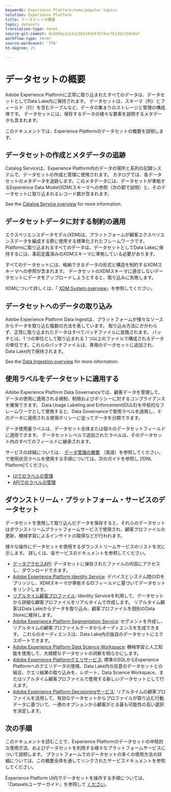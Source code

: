 ```yaml
---
keywords: Experience Platform;home;popular topics
solution: Experience Platform
title: データセットの概要
topic: datasets
translation-type: tm+mt
source-git-commit: dcdd94a3a13a13b4104e57b74ecf613bc316b0af
workflow-type: tm+mt
source-wordcount: '776'
ht-degree: 2%

---
```



# データセットの概要

Adobe Experience Platformに正常に取り込まれたすべてのデータは、データセットとしてData Lake内に保持されます。 データセットは、スキーマ（列）とフィールド（行）を含むテーブルなど、データの集まりのストレージと管理の構成体です。 データセットには、保存するデータの様々な要素を説明するメタデータも含まれます。

このドキュメントでは、Experience Platformのデータセットの概要を説明します。

## データセットの作成とメタデータの追跡

Catalog Serviceは、Experience Platform内のデータの場所と系列の記録システムで、データセットの作成と管理に使用されます。 カタログでは、各データセットのメタデータを追跡します。このメタデータには、データセットが準拠するExperience Data Model(XDM)スキーマへの参照（次の節で説明）と、そのデータセットに取り込まれるレコード数が含まれます。

See the [Catalog Service overview](../home.md) for more information.

## データセットデータに対する制約の適用

エクスペリエンスデータモデル(XDM)は、プラットフォームが顧客エクスペリエンスデータを編成する際に使用する標準化されたフレームワークです。 Platformに取り込まれるすべてのデータは、データセットとしてData Lakeに保持するには、事前定義済みのXDMスキーマに準拠している必要があります。

すべてのデータセットには、格納できるデータの形式と構造を制約するXDMスキーマへの参照が含まれます。 データセットのXDMスキーマに適合しないデータセットにデータをアップロードしようとすると、取り込みに失敗します。

XDMについて詳しくは、「 [XDM System overview](../../xdm/home.md)」を参照してください。

## データセットへのデータの取り込み

Adobe Experience Platform Data Ingestは、プラットフォームが様々なソースからデータを取り込む複数の方法を表しています。 取り込み方法にかかわらず、正常に取り込まれたデータはすべてバッチファイルに変換されます。 バッチとは、1 つの単位として取り込まれる 1 つ以上のファイルで構成されるデータの単位です。これらのバッチファイルは、専用のデータセットに追加され、Data Lake内で保持されます。

See the [Data Ingestion overview](../../ingestion/home.md) for more information.

## 使用ラベルをデータセットに適用する

Adobe Experience Platform Data Governanceでは、顧客データを管理して、データの使用に適用される規制、制限およびポリシーに対するコンプライアンスを確保できます。 Data Usage Labeling and Enforcement(DULE)を中核的なフレームワークとして使用すると、Data Governanceで使用ラベルを適用し、そのデータに適用される使用ポリシーに従ってデータを分類できます。

データ使用量ラベルは、データセット全体または個々のデータセットフィールドに適用できます。 データセットレベルで追加されたラベルは、そのデータセット内のすべてのフィールドに継承されます。

サービスの詳細については、 [データ管理の概要](../../data-governance/home.md) （英語）を参照してください。 で使用状況ラベルを使用する手順については、次のガイドを参照し [!DNL Platform]てください。

* [UIでのラベルの管理](../../data-governance/labels/user-guide.md)
* [APIでのラベルの管理](../../data-governance/labels/api.md)

## ダウンストリーム・プラットフォーム・サービスのデータセット

データセットを使用して取り込んだデータを保存すると、それらのデータセットはダウンストリームプラットフォームサービスで使用され、顧客プロファイルの更新、機械学習によるインサイトの取得などが行われます。

様々な操作にデータセットを使用するダウンストリームサービスのリストを次に示します。 詳しくは、各サービスのドキュメントを参照してください。

* [データアクセスAPI](../../data-access/home.md): データセットに保存されたファイルの内容にアクセスし、ダウンロードできます。
* [Adobe Experience Platform Identity Service](../../identity-service/home.md): デバイスとシステム間のIDをブリッジし、XDMスキーマが準拠するIDフィールドに基づいてデータセットをリンクします。
* [リアルタイム顧客プロファイル](../../profile/home.md): Identity Serviceを利用して、データセットから詳細な顧客プロファイルをリアルタイムで作成します。 リアルタイム顧客はData Lakeからデータを取り込み、顧客プロファイルを個別のData Storeに維持します。
* [Adobe Experience Platform Segmentation Service](../../segmentation/home.md): セグメントを作成し、リアルタイムの顧客プロファイルデータからオーディエンスを生成できます。 これらのオーディエンスは、Data Lake内の独自のデータセットにエクスポートできます。
* [Adobe Experience Platform Data Science Workspace](../../data-science-workspace/home.md): 機械学習と人工知能を使用して、大規模なデータセットの洞察を明らかにします。
* [Adobe Experience Platformクエリサービス](../../query-service/home.md): 標準のSQLからExperience Platformへのクエリデータの使用、Data Lake内の任意のデータセットとの結合、クエリ結果の取り込みを、レポート、Data Science Workspace、またはリアルタイム顧客プロファイルで使用する新しいデータセットとして行えます。
* [Adobe Experience Platform Decisioningサービス](../../decisioning-service/home.md): リアルタイムの顧客プロファイルを活用して、有効なデータセットからプロファイルが取り込む行動データに基づいて、一連のオプションから顧客がとる最も可能性の高い選択を決定します。

## 次の手順

このドキュメントを読むことで、Experience Platformのデータセットの中核的な使用方法、およびデータセットを利用する様々なプラットフォームサービスについて説明します。 プラットフォームでのデータセットの多くの使用方法の詳細については、この概要全体を通してリンクされたサービスドキュメントを参照してください。

Experience Platform UI内でデータセットを操作する手順については、『Datasetsユーザーガイド』を参照して [ください](user-guide.md)。
